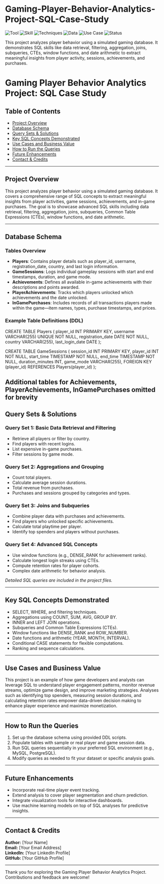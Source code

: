 # Gaming-Player-Behavior-Analytics-Project-SQL-Case-Study

![Tool](https://img.shields.io/badge/Tool-SQL%20%2F%20PostgreSQL-lightgreen?style=flat-square)
![Skill](https://img.shields.io/badge/Skills-Joins%20%7C%20Aggregations-blue?style=flat-square)
![Techniques](https://img.shields.io/badge/Techniques-Subqueries%20%7C%20Date%20Arithmetic-purple?style=flat-square)
![Data](https://img.shields.io/badge/Data-Player%20%7C%20Sessions%20%7C%20Achievements-blue?style=flat-square)
![Use Case](https://img.shields.io/badge/Use%20Case-Player%20Behavior%20Analytics-green?style=flat-square)
![Status](https://img.shields.io/badge/Status-Completed-brightgreen?style=flat-square)


This project analyzes player behavior using a simulated gaming database. It demonstrates SQL skills like data retrieval, filtering, aggregation, joins, subqueries, CTEs, window functions, and date arithmetic to extract meaningful insights from player activity, sessions, achievements, and purchases.


# Gaming Player Behavior Analytics Project: SQL Case Study

## Table of Contents
- [Project Overview](#project-overview)
- [Database Schema](#database-schema)
- [Query Sets & Solutions](#query-sets--solutions)
- [Key SQL Concepts Demonstrated](#key-sql-concepts-demonstrated)
- [Use Cases and Business Value](#use-cases-and-business-value)
- [How to Run the Queries](#how-to-run-the-queries)
- [Future Enhancements](#future-enhancements)
- [Contact & Credits](#contact--credits)

---

## Project Overview

This project analyzes player behavior using a simulated gaming database. It covers a comprehensive range of SQL concepts to extract meaningful insights from player activities, game sessions, achievements, and in-game purchases. The goal is to showcase advanced SQL skills including data retrieval, filtering, aggregation, joins, subqueries, Common Table Expressions (CTEs), window functions, and date arithmetic.

---

## Database Schema

### Tables Overview

- **Players**: Contains player details such as player_id, username, registration_date, country, and last login information.
- **GameSessions**: Logs individual gameplay sessions with start and end timestamps, duration, and game mode.
- **Achievements**: Defines all available in-game achievements with their descriptions and points awarded.
- **PlayerAchievements**: Tracks which players unlocked which achievements and the date unlocked.
- **InGamePurchases**: Includes records of all transactions players made within the game—item names, types, purchase timestamps, and prices.

### Example Table Definitions (DDL)

CREATE TABLE Players (
  player_id INT PRIMARY KEY,
  username VARCHAR(255) UNIQUE NOT NULL,
  registration_date DATE NOT NULL,
  country VARCHAR(255),
  last_login_date DATE
);

CREATE TABLE GameSessions (
  session_id INT PRIMARY KEY,
  player_id INT NOT NULL,
  start_time TIMESTAMP NOT NULL,
  end_time TIMESTAMP NOT NULL,
  duration_minutes INT,
  game_mode VARCHAR(255),
  FOREIGN KEY (player_id) REFERENCES Players(player_id)
);

Additional tables for Achievements, PlayerAchievements, InGamePurchases omitted for brevity
---

## Query Sets & Solutions

### Query Set 1: Basic Data Retrieval and Filtering
- Retrieve all players or filter by country.
- Find players with recent logins.
- List expensive in-game purchases.
- Filter sessions by game mode.

### Query Set 2: Aggregations and Grouping
- Count total players.
- Calculate average session durations.
- Total revenue from purchases.
- Purchases and sessions grouped by categories and types.

### Query Set 3: Joins and Subqueries
- Combine player data with purchases and achievements.
- Find players who unlocked specific achievements.
- Calculate total playtime per player.
- Identify top spenders and players without purchases.

### Query Set 4: Advanced SQL Concepts
- Use window functions (e.g., DENSE_RANK for achievement ranks).
- Calculate longest login streaks using CTEs.
- Compute retention rates for player cohorts.
- Complex date arithmetic for behavior analysis.

*Detailed SQL queries are included in the project files.*

---

## Key SQL Concepts Demonstrated

- SELECT, WHERE, and filtering techniques.
- Aggregations using COUNT, SUM, AVG, GROUP BY.
- INNER and LEFT JOIN operations.
- Subqueries and Common Table Expressions (CTEs).
- Window functions like DENSE_RANK and ROW_NUMBER.
- Date functions and arithmetic (YEAR, MONTH, INTERVAL).
- Conditional CASE statements for flexible computations.
- Ranking and sequence calculations.

---

## Use Cases and Business Value

This project is an example of how game developers and analysts can leverage SQL to understand player engagement patterns, monitor revenue streams, optimize game design, and improve marketing strategies. Analyses such as identifying top spenders, measuring session durations, and calculating retention rates empower data-driven decision making to enhance player experience and maximize monetization.

---

## How to Run the Queries

1. Set up the database schema using provided DDL scripts.
2. Populate tables with sample or real player and game session data.
3. Run SQL queries sequentially in your preferred SQL environment (e.g., MySQL, PostgreSQL).
4. Modify queries as needed to fit your dataset or specific analysis goals.

---

## Future Enhancements

- Incorporate real-time player event tracking.
- Extend analysis to cover player segmentation and churn prediction.
- Integrate visualization tools for interactive dashboards.
- Use machine learning models on top of SQL analyses for predictive insights.

---

## Contact & Credits

**Author:** [Your Name]  
**Email:** [Your Email Address]  
**LinkedIn:** [Your LinkedIn Profile]  
**GitHub:** [Your GitHub Profile]  

---

Thank you for exploring the Gaming Player Behavior Analytics Project. Contributions and feedback are welcome!
